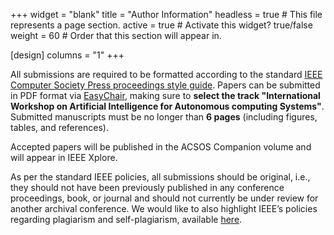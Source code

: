 +++
widget = "blank" 
title = "Author Information"
headless = true  # This file represents a page section.
active = true  # Activate this widget? true/false
weight = 60  # Order that this section will appear in.

[design]
columns = "1"
+++

All submissions are required to be formatted according to the standard 
[IEEE Computer Society Press proceedings style guide](https://www.ieee.org/conferences/publishing/templates.html).
Papers can be submitted in PDF format via [EasyChair](https://easychair.org/conferences/submission_new?a=32711075),
making sure to **select the track "International Workshop on Artificial Intelligence for Autonomous computing Systems"**.
Submitted manuscripts must be no longer than **6 pages** (including figures, tables, and
references). 

Accepted papers will be published in the ACSOS Companion volume and will appear
in
IEEE Xplore.

As per the standard IEEE policies, all submissions should be original, i.e., they should not have been previously published in any conference proceedings, book, or journal and should not currently be under review for another archival conference. We would like to also highlight IEEE’s policies regarding plagiarism and self-plagiarism, available
[here](https://www.ieee.org/publications/rights/plagiarism/id-plagiarism.html).





